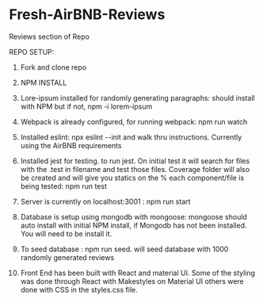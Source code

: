 # Fresh-AirBNB-Reviews
Reviews section of Repo


REPO SETUP:

  1. Fork and clone repo

  2. NPM INSTALL

  3. Lore-ipsum installed for randomly generating paragraphs: should install with NPM but if not, npm -i lorem-ipsum

  4. Webpack is already configured, for running webpack: npm run watch

  5. Installed eslint: npx eslint --init and walk thru instructions. Currently using the AirBNB requirements

  6. Installed jest for testing. to run jest. On initial test it will search for files with the .test in filename and test those files. Coverage folder will also be created and will give you statics on the % each component/file is being tested: npm run test

  7. Server is currently on localhost:3001 : npm run start

  8. Database is setup using mongodb with mongoose: mongoose should auto install with initial NPM install, if Mongodb has not been installed. You will need to be install it.

  9. To seed database : npm run seed. will seed database with 1000 randomly generated reviews

  10. Front End has been built with React and material UI. Some of the styling was done through React with Makestyles on Material UI others were done with CSS in the styles.css file.


